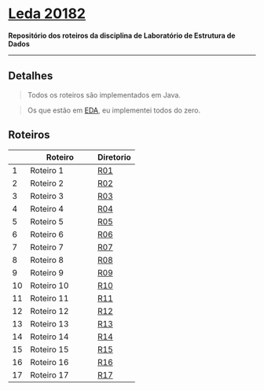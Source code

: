 # [Leda 20182](https://sites.google.com/a/computacao.ufcg.edu.br/ledaufcg/)

**Repositório dos roteiros da disciplina de Laboratório de Estrutura de Dados**

-------------

## Detalhes

> Todos os roteiros são implementados em Java.

> Os que estão em [EDA](https://github.com/RichElton/Leda-20182/tree/master/Eda), eu implementei todos do zero.

## Roteiros

|   | Roteiro              |  Diretorio  |
| - | -------------------- |  ---------  |
| 1 | Roteiro 1            | [R01](https://github.com/RichElton/Leda-20182/tree/master/R01-01-Rot-SimpleSorting-Simultaneous-Bubble-environment)|
| 2 | Roteiro 2            | [R02](https://github.com/RichElton/Leda-20182/tree/master/R02-01-Rot-RecursiveSorting-3-way-Quicksort-environment)|
| 3 | Roteiro 3            | [R03](https://github.com/RichElton/Leda-20182/tree/master/R03-01-Rot-LinearSorting-Countingsort-environment)|
| 4 | Roteiro 4            | [R04](https://github.com/RichElton/Leda-20182/tree/master/R04-01-Rot-Sorting-Gnome-e-Comb-environment)|
| 5 | Roteiro 5            | [R05](https://github.com/RichElton/Leda-20182/tree/master/R05-01-Rot-Pilha-FilaCircular-environment)|
| 6 | Roteiro 6            | [R06](https://github.com/RichElton/Leda-20182/tree/master/R06-01-Rot-Linked-list-abordagem-iterativa-environment)|
| 7 | Roteiro 7            | [R07](https://github.com/RichElton/Leda-20182/tree/master/R07-01-Rot-Linked-list-abordagem-recursiva-environment)|
| 8 | Roteiro 8            | [R08](https://github.com/RichElton/Leda-20182/tree/master/R08-01-Rot-TabelaHash-EndFechado-environment)|
| 9 | Roteiro 9            | [R09](https://github.com/RichElton/Leda-20182/tree/master/R09-01-Rot-TabelaHash-EndAberto-environment)|
|10 | Roteiro 10           | [R10](https://github.com/RichElton/Leda-20182/tree/master/R10-01-Rot-Arvore-Binaria-de-Busca-environment)|
|11 | Roteiro 11           | [R11](https://github.com/RichElton/Leda-20182/tree/master/R11-01-Rot-BST-Comparator-Sorting-environment)|
|12 | Roteiro 12           | [R12](https://github.com/RichElton/Leda-20182/tree/master/R12-01-Rot-Heap-environment)|
|13 | Roteiro 13           | [R13](https://github.com/RichElton/Leda-20182/tree/master/R13-01-Rot-ArvoreAVL-environment)|
|14 | Roteiro 14           | [R14](https://github.com/RichElton/Leda-20182/tree/master/R14-01-Rot-ArvoreAVLCountFill-environment)|
|15 | Roteiro 15           | [R15](https://github.com/RichElton/Leda-20182/tree/master/R15-01-Rot-SkipList-environment)|
|16 | Roteiro 16           | [R16](https://github.com/RichElton/Leda-20182/tree/master/R16-01-Rot-ArvorePV-environment)|
|17 | Roteiro 17           | [R17](https://github.com/RichElton/Leda-20182/tree/master/R17-01-Rot-ArvoreB-environment)|
